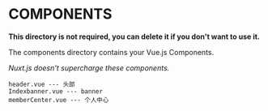 # COMPONENTS

**This directory is not required, you can delete it if you don't want to use it.**

The components directory contains your Vue.js Components.

_Nuxt.js doesn't supercharge these components._



````
header.vue --- 头部
Indexbanner.vue --- banner
memberCenter.vue --- 个人中心
````
